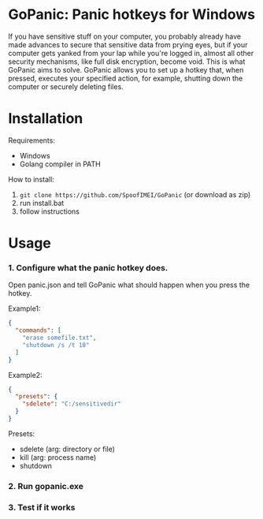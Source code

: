 # GoPanic: Panic hotkeys for Windows
If you have sensitive stuff on your computer, you probably already have made advances to secure that sensitive data from prying eyes, but if your computer gets yanked from your lap while you're logged in, almost all other security mechanisms, like full disk encryption, become void. This is what GoPanic aims to solve. GoPanic allows you to set up a hotkey that, when pressed, executes your specified action, for example, shutting down the computer or securely deleting files.

# Installation
Requirements:
- Windows
- Golang compiler in PATH

How to install:
1. `git clone https://github.com/SpoofIMEI/GoPanic` (or download as zip)
2. run install.bat
3. follow instructions

# Usage
### 1. Configure what the panic hotkey does.
Open panic.json and tell GoPanic what should happen when you press the hotkey.

Example1:
```json
{
  "commands": [
    "erase somefile.txt",
    "shutdown /s /t 10"
  ]
}
```


Example2:
```json
{
  "presets": {
    "sdelete": "C:/sensitivedir"
  }
}
```

Presets:
- sdelete (arg: directory or file)
- kill (arg: process name)
- shutdown

### 2. Run gopanic.exe
### 3. Test if it works 
